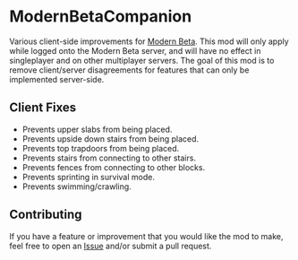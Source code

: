 # ModernBetaCompanion

Various client-side improvements for [Modern Beta](modernbeta.org). This mod will only apply while logged onto the Modern Beta server, and will have no effect in singleplayer and on other multiplayer servers. The goal of this mod is to remove client/server disagreements for features that can only be implemented server-side.

## Client Fixes

- Prevents upper slabs from being placed.
- Prevents upside down stairs from being placed.
- Prevents top trapdoors from being placed.
- Prevents stairs from connecting to other stairs.
- Prevents fences from connecting to other blocks.
- Prevents sprinting in survival mode.
- Prevents swimming/crawling.

## Contributing

If you have a feature or improvement that you would like the mod to make, feel free to open an [Issue](https://github.com/collin-b1/ModernBetaCompanion/issues) and/or submit a pull request.